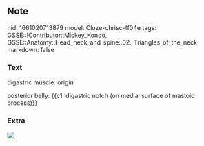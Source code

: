 ## Note
nid: 1661020713879
model: Cloze-chrisc-ff04e
tags: GSSE::!Contributor::Mickey_Kondo, GSSE::Anatomy::Head_neck_and_spine::02._Triangles_of_the_neck
markdown: false

### Text
digastric muscle: origin
<div>
  posterior belly: {{c1::digastric notch (on medial surface of
  mastoid process)}}
</div>

### Extra
<img src="dkNB2edR8ILWCaohI4v5Sw_digastric.png">

